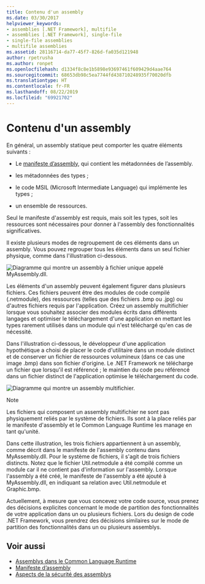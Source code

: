```yaml
---
title: Contenu d'un assembly
ms.date: 03/30/2017
helpviewer_keywords:
- assemblies [.NET Framework], multifile
- assemblies [.NET Framework], single-file
- single-file assemblies
- multifile assemblies
ms.assetid: 28116714-da77-45f7-826d-fa035d121948
author: rpetrusha
ms.author: ronpet
ms.openlocfilehash: d1334f8c8e1b5898e93697461f609429d4aae764
ms.sourcegitcommit: 68653db98c5ea7744fd438710248935f70020dfb
ms.translationtype: HT
ms.contentlocale: fr-FR
ms.lasthandoff: 08/22/2019
ms.locfileid: "69921702"
---
```

# <a name="assembly-contents"></a>Contenu d'un assembly
En général, un assembly statique peut comporter les quatre éléments suivants :  
  
- Le [manifeste d’assembly](../../../docs/framework/app-domains/assembly-manifest.md), qui contient les métadonnées de l’assembly.  
  
- les métadonnées des types ;  
  
- le code MSIL (Microsoft Intermediate Language) qui implémente les types ;  
  
- un ensemble de ressources.  
  
 Seul le manifeste d'assembly est requis, mais soit les types, soit les ressources sont nécessaires pour donner à l'assembly des fonctionnalités significatives.  
  
 Il existe plusieurs modes de regroupement de ces éléments dans un assembly. Vous pouvez regrouper tous les éléments dans un seul fichier physique, comme dans l'illustration ci-dessous.  
  
 ![Diagramme qui montre un assembly à fichier unique appelé MyAssembly.dll.](./media/assembly-contents/single-file-assembly.gif)  
  
 Les éléments d'un assembly peuvent également figurer dans plusieurs fichiers. Ces fichiers peuvent être des modules de code compilé (.netmodule), des ressources (telles que des fichiers .bmp ou .jpg) ou d'autres fichiers requis par l'application. Créez un assembly multifichier lorsque vous souhaitez associer des modules écrits dans différents langages et optimiser le téléchargement d'une application en mettant les types rarement utilisés dans un module qui n'est téléchargé qu'en cas de nécessité.  
  
 Dans l'illustration ci-dessous, le développeur d'une application hypothétique a choisi de placer le code d'utilitaire dans un module distinct et de conserver un fichier de ressources volumineux (dans ce cas une image .bmp) dans son fichier d'origine. Le .NET Framework ne télécharge un fichier que lorsqu'il est référencé ; le maintien du code peu référencé dans un fichier distinct de l'application optimise le téléchargement du code.  
  
 ![Diagramme qui montre un assembly multifichier.](./media/assembly-contents/multifile-assembly-diagram.gif) 
  
> [!NOTE]
> Les fichiers qui composent un assembly multifichier ne sont pas physiquement reliés par le système de fichiers. Ils sont à la place reliés par le manifeste d'assembly et le Common Language Runtime les manage en tant qu'unité.  
  
 Dans cette illustration, les trois fichiers appartiennent à un assembly, comme décrit dans le manifeste de l'assembly contenu dans MyAssembly.dll. Pour le système de fichiers, il s'agit de trois fichiers distincts. Notez que le fichier Util.netmodule a été compilé comme un module car il ne contient pas d'information sur l'assembly. Lorsque l'assembly a été créé, le manifeste de l'assembly a été ajouté à MyAssembly.dll, en indiquant sa relation avec Util.netmodule et Graphic.bmp.  
  
 Actuellement, à mesure que vous concevez votre code source, vous prenez des décisions explicites concernant le mode de partition des fonctionnalités de votre application dans un ou plusieurs fichiers. Lors du design de code .NET Framework, vous prendrez des décisions similaires sur le mode de partition des fonctionnalités dans un ou plusieurs assemblys.  
  
## <a name="see-also"></a>Voir aussi

- [Assemblys dans le Common Language Runtime](../../../docs/framework/app-domains/assemblies-in-the-common-language-runtime.md)
- [Manifeste d’assembly](../../../docs/framework/app-domains/assembly-manifest.md)
- [Aspects de la sécurité des assemblys](../../../docs/framework/app-domains/assembly-security-considerations.md)
